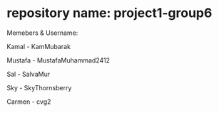 # repository name: project1-group6

Memebers & Username:

Kamal - KamMubarak

Mustafa - MustafaMuhammad2412

Sal - SalvaMur

Sky - SkyThornsberry

Carmen - cvg2
  
